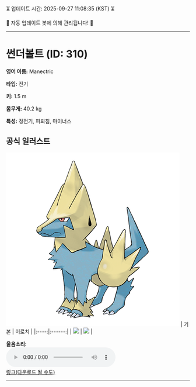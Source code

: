 
⏳ 업데이트 시간: 2025-09-27 11:08:35 (KST) ⏳

🤖 자동 업데이트 봇에 의해 관리됩니다! 🤖

---

# 썬더볼트 (ID: 310)
**영어 이름:** Manectric

**타입:** 전기

**키:** 1.5 m

**몸무게:** 40.2 kg

**특성:** 정전기, 피뢰침, 마이너스

## 공식 일러스트
![](https://raw.githubusercontent.com/PokeAPI/sprites/master/sprites/pokemon/other/official-artwork/310.png)
| 기본 | 이로치 |
|:----:|:------:|
| <img src="http://play.pokemonshowdown.com/sprites/ani/manectric.gif" width="200"> | <img src="http://play.pokemonshowdown.com/sprites/ani-shiny/manectric.gif" width="200"> |

**울음소리:**<br><audio controls src="https://raw.githubusercontent.com/PokeAPI/cries/main/cries/pokemon/latest/310.ogg"></audio><br> [링크(다운로드 될 수도)](https://raw.githubusercontent.com/PokeAPI/cries/main/cries/pokemon/latest/310.ogg)


---
